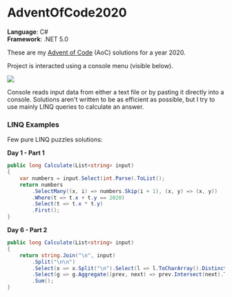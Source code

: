 # AdventOfCode2020

**Language**: C#  
**Framework**: .NET 5.0

These are my [Advent of Code](https://adventofcode.com) (AoC) solutions for a year 2020.

Project is interacted using a console menu (visible below).

![](https://media.giphy.com/media/QVEsk25PfUvheWt0me/giphy.gif)

Console reads input data from either a text file or by pasting it directly into a console.
Solutions aren't written to be as efficient as possible, but I try to use mainly LINQ queries to calculate an answer.

### LINQ Examples

Few pure LINQ puzzles solutions:

**Day 1 - Part 1**
```C#
public long Calculate(List<string> input)
{
    var numbers = input.Select(int.Parse).ToList();
    return numbers
        .SelectMany((x, i) => numbers.Skip(i + 1), (x, y) => (x, y))
        .Where(t => t.x + t.y == 2020)
        .Select(t => t.x * t.y)
        .First();
}
```

**Day 6 - Part 2**
```C#
public long Calculate(List<string> input)
{
    return string.Join("\n", input)
        .Split("\n\n")
        .Select(x => x.Split("\n").Select(l => l.ToCharArray().Distinct()))
        .Select(g => g.Aggregate((prev, next) => prev.Intersect(next).ToList()).Count())
        .Sum();
}
```
